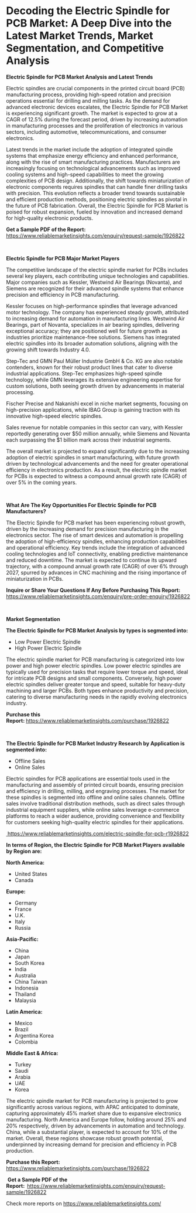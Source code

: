 <p><h1>Decoding the Electric Spindle for PCB Market: A Deep Dive into the Latest Market Trends, Market Segmentation, and Competitive Analysis</h1></p><p><strong>Electric Spindle for PCB Market Analysis and Latest Trends</strong></p>
<p><p>Electric spindles are crucial components in the printed circuit board (PCB) manufacturing process, providing high-speed rotation and precision operations essential for drilling and milling tasks. As the demand for advanced electronic devices escalates, the Electric Spindle for PCB Market is experiencing significant growth. The market is expected to grow at a CAGR of 12.5% during the forecast period, driven by increasing automation in manufacturing processes and the proliferation of electronics in various sectors, including automotive, telecommunications, and consumer electronics.</p><p>Latest trends in the market include the adoption of integrated spindle systems that emphasize energy efficiency and enhanced performance, along with the rise of smart manufacturing practices. Manufacturers are increasingly focusing on technological advancements such as improved cooling systems and high-speed capabilities to meet the growing complexities of PCB design. Additionally, the shift towards miniaturization of electronic components requires spindles that can handle finer drilling tasks with precision. This evolution reflects a broader trend towards sustainable and efficient production methods, positioning electric spindles as pivotal in the future of PCB fabrication. Overall, the Electric Spindle for PCB Market is poised for robust expansion, fueled by innovation and increased demand for high-quality electronic products.</p></p>
<p><strong>Get a Sample PDF of the Report:&nbsp;</strong> <a href="https://www.reliablemarketinsights.com/enquiry/request-sample/1926822?utm_campaign=3011&utm_medium=2&utm_source=Github&utm_content=ia&utm_term=28032025&utm_id=electric-spindle-for-pcb">https://www.reliablemarketinsights.com/enquiry/request-sample/1926822</a></p>
<p>&nbsp;</p>
<p><strong>Electric Spindle for PCB Major Market Players</strong></p>
<p><p>The competitive landscape of the electric spindle market for PCBs includes several key players, each contributing unique technologies and capabilities. Major companies such as Kessler, Westwind Air Bearings (Novanta), and Siemens are recognized for their advanced spindle systems that enhance precision and efficiency in PCB manufacturing.</p><p>Kessler focuses on high-performance spindles that leverage advanced motor technology. The company has experienced steady growth, attributed to increasing demand for automation in manufacturing lines. Westwind Air Bearings, part of Novanta, specializes in air bearing spindles, delivering exceptional accuracy; they are positioned well for future growth as industries prioritize maintenance-free solutions. Siemens has integrated electric spindles into its broader automation solutions, aligning with the growing shift towards Industry 4.0.</p><p>Step-Tec and GMN Paul Müller Industrie GmbH & Co. KG are also notable contenders, known for their robust product lines that cater to diverse industrial applications. Step-Tec emphasizes high-speed spindle technology, while GMN leverages its extensive engineering expertise for custom solutions, both seeing growth driven by advancements in material processing.</p><p>Fischer Precise and Nakanishi excel in niche market segments, focusing on high-precision applications, while IBAG Group is gaining traction with its innovative high-speed electric spindles. </p><p>Sales revenue for notable companies in this sector can vary, with Kessler reportedly generating over $50 million annually, while Siemens and Novanta each surpassing the $1 billion mark across their industrial segments.</p><p>The overall market is projected to expand significantly due to the increasing adoption of electric spindles in smart manufacturing, with future growth driven by technological advancements and the need for greater operational efficiency in electronics production. As a result, the electric spindle market for PCBs is expected to witness a compound annual growth rate (CAGR) of over 5% in the coming years.</p></p>
<p>&nbsp;</p>
<p><strong>What Are The Key Opportunities For Electric Spindle for PCB Manufacturers?</strong></p>
<p><p>The Electric Spindle for PCB market has been experiencing robust growth, driven by the increasing demand for precision manufacturing in the electronics sector. The rise of smart devices and automation is propelling the adoption of high-efficiency spindles, enhancing production capabilities and operational efficiency. Key trends include the integration of advanced cooling technologies and IoT connectivity, enabling predictive maintenance and reduced downtime. The market is expected to continue its upward trajectory, with a compound annual growth rate (CAGR) of over 6% through 2027, spurred by advances in CNC machining and the rising importance of miniaturization in PCBs.</p></p>
<p><strong>Inquire or Share Your Questions If Any Before Purchasing This Report:</strong> <a href="https://www.reliablemarketinsights.com/enquiry/pre-order-enquiry/1926822?utm_campaign=3011&utm_medium=2&utm_source=Github&utm_content=ia&utm_term=28032025&utm_id=electric-spindle-for-pcb">https://www.reliablemarketinsights.com/enquiry/pre-order-enquiry/1926822</a></p>
<p>&nbsp;</p>
<p><strong>Market Segmentation</strong></p>
<p><strong>The Electric Spindle for PCB Market Analysis by types is segmented into:</strong></p>
<p><ul><li>Low Power Electric Spindle</li><li>High Power Electric Spindle</li></ul></p>
<p><p>The electric spindle market for PCB manufacturing is categorized into low power and high power electric spindles. Low power electric spindles are typically used for precision tasks that require lower torque and speed, ideal for intricate PCB designs and small components. Conversely, high power electric spindles deliver greater torque and speed, suitable for heavy-duty machining and larger PCBs. Both types enhance productivity and precision, catering to diverse manufacturing needs in the rapidly evolving electronics industry.</p></p>
<p><strong>Purchase this Report:&nbsp;</strong><a href="https://www.reliablemarketinsights.com/purchase/1926822?utm_campaign=3011&utm_medium=2&utm_source=Github&utm_content=ia&utm_term=28032025&utm_id=electric-spindle-for-pcb">https://www.reliablemarketinsights.com/purchase/1926822</a></p>
<p>&nbsp;</p>
<p><strong>The Electric Spindle for PCB Market Industry Research by Application is segmented into:</strong></p>
<p><ul><li>Offline Sales</li><li>Online Sales</li></ul></p>
<p><p>Electric spindles for PCB applications are essential tools used in the manufacturing and assembly of printed circuit boards, ensuring precision and efficiency in drilling, milling, and engraving processes. The market for these spindles is segmented into offline and online sales channels. Offline sales involve traditional distribution methods, such as direct sales through industrial equipment suppliers, while online sales leverage e-commerce platforms to reach a wider audience, providing convenience and flexibility for customers seeking high-quality electric spindles for their applications.</p></p>
<p><a href="https://www.reliablemarketinsights.com/electric-spindle-for-pcb-r1926822?utm_campaign=3011&utm_medium=2&utm_source=Github&utm_content=ia&utm_term=28032025&utm_id=electric-spindle-for-pcb">&nbsp;https://www.reliablemarketinsights.com/electric-spindle-for-pcb-r1926822</a></p>
<p><strong>In terms of Region, the Electric Spindle for PCB Market Players available by Region are:</strong></p>
<p>
    <p> <strong> North America: </strong>
        <ul>
            <li>United States</li>
            <li>Canada</li>
        </ul>
        </p> 
    <p> <strong> Europe: </strong>
        <ul>
            <li>Germany</li>
            <li>France</li>
            <li>U.K.</li>
            <li>Italy</li>
            <li>Russia</li>
        </ul>
        </p> 
    <p> <strong> Asia-Pacific: </strong>
        <ul>
            <li>China</li>
            <li>Japan</li>
            <li>South Korea</li>
            <li>India</li>
            <li>Australia</li>
            <li>China Taiwan</li>
            <li>Indonesia</li>
            <li>Thailand</li>
            <li>Malaysia</li>
        </ul>
        </p> 
    <p> <strong> Latin America: </strong>
        <ul>
            <li>Mexico</li>
            <li>Brazil</li>
            <li>Argentina Korea</li>
            <li>Colombia</li>
        </ul>
        </p> 
    <p> <strong> Middle East & Africa: </strong>
        <ul>
            <li>Turkey</li>
            <li>Saudi</li>
            <li>Arabia</li>
            <li>UAE</li>
            <li>Korea</li>
        </ul>
    </p>
    </p>
<p><p>The electric spindle market for PCB manufacturing is projected to grow significantly across various regions, with APAC anticipated to dominate, capturing approximately 45% market share due to expansive electronics manufacturing. North America and Europe follow, holding around 25% and 20% respectively, driven by advancements in automation and technology. China, while a substantial player, is expected to account for 10% of the market. Overall, these regions showcase robust growth potential, underpinned by increasing demand for precision and efficiency in PCB production.</p></p>
<p><strong>Purchase this Report: </strong><a href="https://www.reliablemarketinsights.com/purchase/1926822?utm_campaign=3011&utm_medium=2&utm_source=Github&utm_content=ia&utm_term=28032025&utm_id=electric-spindle-for-pcb">https://www.reliablemarketinsights.com/purchase/1926822</a></p>
<p>&nbsp;<strong>Get a Sample PDF of the Report:&nbsp;&nbsp;</strong><a href="https://www.reliablemarketinsights.com/enquiry/request-sample/1926822?utm_campaign=3011&utm_medium=2&utm_source=Github&utm_content=ia&utm_term=28032025&utm_id=electric-spindle-for-pcb">https://www.reliablemarketinsights.com/enquiry/request-sample/1926822</a></p>
<p><strong></strong></p>
<p>Check more reports on <a href="https://www.reliablemarketinsights.com/?utm_campaign=3011&utm_medium=2&utm_source=Github&utm_content=ia&utm_term=28032025&utm_id=electric-spindle-for-pcb">https://www.reliablemarketinsights.com/</a></p>